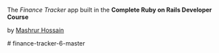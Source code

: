 The *Finance Tracker* app built in the __Complete Ruby on Rails Developer Course__

by [Mashrur Hossain](https://mashrurhossain.com "Mashrur's Homepage")


#   f i n a n c e - t r a c k e r - 6 - m a s t e r  
 